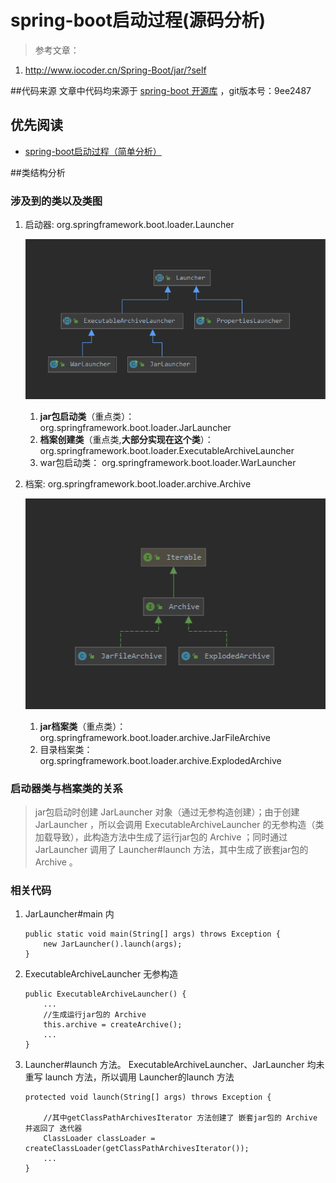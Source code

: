 # spring-boot启动过程(源码分析) #
> 参考文章：
>
1. http://www.iocoder.cn/Spring-Boot/jar/?self

##代码来源
文章中代码均来源于 [spring-boot 开源库](https://github.com/spring-projects/spring-boot) ，git版本号：9ee2487

## 优先阅读
- [spring-boot启动过程（简单分析）](./spring-boot启动过程（简单分析）.md)

##类结构分析
### 涉及到的类以及类图
1. 启动器: org.springframework.boot.loader.Launcher
	
	![启动器类图](./images/boot-launcher-class-structure.png)

	1. **jar包启动类**（重点类）： org.springframework.boot.loader.JarLauncher
	2. **档案创建类**（重点类,**大部分实现在这个类**）： org.springframework.boot.loader.ExecutableArchiveLauncher
	3. war包启动类： org.springframework.boot.loader.WarLauncher
2. 档案: org.springframework.boot.loader.archive.Archive

	![档案类图](./images/boot-archive-class-structure.png)

	1. **jar档案类**（重点类）： org.springframework.boot.loader.archive.JarFileArchive
	2. 目录档案类： org.springframework.boot.loader.archive.ExplodedArchive

### 启动器类与档案类的关系

> jar包启动时创建 JarLauncher 对象（通过无参构造创建）；由于创建 JarLauncher ，所以会调用 ExecutableArchiveLauncher 的无参构造（类加载导致），此构造方法中生成了运行jar包的 Archive ；同时通过 JarLauncher 调用了  Launcher#launch 方法，其中生成了嵌套jar包的 Archive 。

### 相关代码
1. JarLauncher#main 内

	```
	public static void main(String[] args) throws Exception {
		new JarLauncher().launch(args);
	}
	```
2. ExecutableArchiveLauncher 无参构造

	```
	public ExecutableArchiveLauncher() {
		...
		//生成运行jar包的 Archive
		this.archive = createArchive();
		...
	}
	```
3.  Launcher#launch 方法。 ExecutableArchiveLauncher、JarLauncher 均未重写 launch 方法，所以调用 Launcher的launch 方法
	```
	protected void launch(String[] args) throws Exception {
		
		//其中getClassPathArchivesIterator 方法创建了 嵌套jar包的 Archive 并返回了 迭代器
		ClassLoader classLoader = createClassLoader(getClassPathArchivesIterator());
		...
	}
		
	```